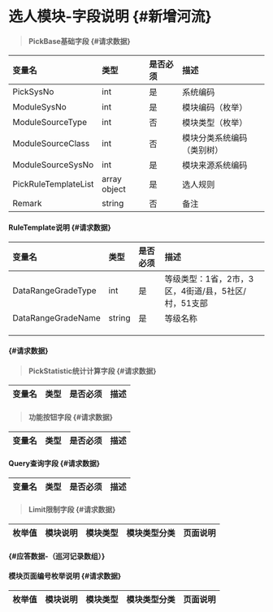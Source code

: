 # 选人模块-字段说明 {#新增河流}

> #### PickBase基础字段 {#请求数据}

| 变量名 | 类型 | 是否必须 | 描述 |
| :--- | :--- | :--- | :--- |
| PickSysNo | int | 是 | 系统编码 |
| ModuleSysNo | int | 是 | 模块编码（枚举） |
| ModuleSourceType | int | 否 | 模块类型（枚举） |
| ModuleSourceClass | int | 否 | 模块分类系统编码（类别树） |
| ModuleSourceSysNo | int | 是 | 模块来源系统编码 |
| PickRuleTemplateList | array object | 是 | 选人规则 |
| Remark | string | 否 | 备注 |

#### RuleTemplate说明 {#请求数据}

| 变量名 | 类型 | 是否必须 | 描述 |
| :--- | :--- | :--- | :--- |
| DataRangeGradeType | int | 是 | 等级类型：1省，2市，3区，4街道/县，5社区/村，51支部 |
| DataRangeGradeName | string | 是 | 等级名称 |
|  |  |  |  |
|  |  |  |  |
|  |  |  |  |

####  {#请求数据}







> #### PickStatistic统计计算字段 {#请求数据}

| 变量名 | 类型 | 是否必须 | 描述 |
| :--- | :--- | :--- | :--- |


> #### 功能按钮字段 {#请求数据}

| 变量名 | 类型 | 是否必须 | 描述 |
| :--- | :--- | :--- | :--- |


#### Query查询字段 {#请求数据}

| 变量名 | 类型 | 是否必须 | 描述 |
| :--- | :--- | :--- | :--- |


> #### Limit限制字段 {#请求数据}

| 枚举值 | 模块说明 | 模块类型 | 模块类型分类 | 页面说明 |
| :--- | :--- | :--- | :--- | :--- |


####  {#应答数据-（巡河记录数组）}

#### 模块页面编号枚举说明 {#请求数据}

| 枚举值 | 模块说明 | 模块类型 | 模块类型分类 | 页面说明 |
| :--- | :--- | :--- | :--- | :--- |




